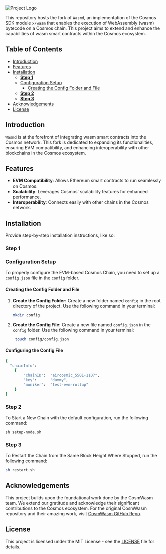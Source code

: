 ![Project Logo](https://www.airchains.io/assets/logos/airchains-cosmwasm-rollup-full-logo.png) 

This repository hosts the fork of `Wasmd`, an implementation of the Cosmos SDK module `x/wasm` that enables the execution of WebAssembly (wasm) bytecode on a Cosmos chain. This project aims to extend and enhance the capabilities of wasm smart contracts within the Cosmos ecosystem.

## Table of Contents


  - [Introduction](#introduction)
  - [Features](#features)
  - [Installation](#installation)
    - [**Step 1**](#step-1)
    - [Configuration Setup](#configuration-setup)
      - [Creating the Config Folder and File](#creating-the-config-folder-and-file)
    - [**Step 2**](#step-2)
    - [**Step 3**](#step-3)
  - [Acknowledgements](#acknowledgements)
  - [License](#license)

## Introduction

`Wasmd` is at the forefront of integrating wasm smart contracts into the Cosmos network. This fork is dedicated to expanding its functionalities, ensuring EVM compatibility, and enhancing interoperability with other blockchains in the Cosmos ecosystem.

## Features

- **EVM Compatibility**: Allows Ethereum smart contracts to run seamlessly on Cosmos.
- **Scalability**: Leverages Cosmos' scalability features for enhanced performance.
- **Interoperability**: Connects easily with other chains in the Cosmos network.

## Installation
Provide step-by-step installation instructions, like so:

### **Step 1**

### Configuration Setup

To properly configure the EVM-based Cosmos Chain, you need to set up a `config.json` file in the `config` folder.

#### Creating the Config Folder and File

1. **Create the Config Folder:** Create a new folder named `config` in the root directory of the project. Use the following command in your terminal:

   ```bash
   mkdir config
2. **Create the Config File:** Create a new file named `config.json` in the `config` folder. Use the following command in your terminal:

   ```bash
    touch config/config.json
    ```
#### Configuring the Config File

```bash
{
  "chainInfo": 
    {
        "chainID":  "aircosmic_5501-1107",
        "key":      "dummy",
        "moniker":  "test-evm-rollup"
    }
}
```

### **Step 2**

To Start a New Chain with the default configuration, run the following command:

```
sh setup-node.sh
```

### **Step 3**

To Restart the Chain from the Same Block Height Where Stopped, run the following command:

```bash
sh restart.sh
```

## Acknowledgements

This project builds upon the foundational work done by the CosmWasm team. We extend our gratitude and acknowledge their significant contributions to the Cosmos ecosystem. For the original CosmWasm repository and their amazing work, visit [CosmWasm GitHub Repo](https://github.dev/CosmWasm/cosmwasm).

## License

This project is licensed under the MIT License - see the [LICENSE](LICENSE) file for details.
